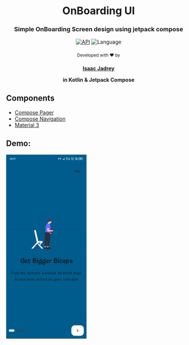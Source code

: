 <div align="center">
  <h1>OnBoarding UI</h1>
  <h3>Simple OnBoarding Screen design using jetpack compose</h3>

  [![API](https://img.shields.io/badge/API-24%2B-brightgreen.svg?style=flat)](https://android-arsenal.com/api?level=24)
  ![Language](https://img.shields.io/badge/language-Kotlin-orange.svg)

  <sub>Developed with ❤︎ by<h4><a href="https://github.com/isaacjadrey">Isaac Jadrey</a> 
  
  in Kotlin & Jetpack Compose</h4>
</div>

## Components
* [Compose Pager](https://developer.android.com/jetpack/compose/layouts/pager)
* [Compose Navigation](https://developer.android.com/jetpack/compose/navigation)
* [Material 3](https://m3.material.io)

## Demo:
<img src="src/sample.gif" height="500px">
